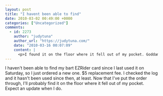 ```yaml
---
layout: post
title: "I havent been able to find"
date: 2010-03-02 00:49:00 +0000
categories: ["Uncategorized"]
comments:
  - id: 2273
    author: "judytuna"
    author_url: "https://judytuna.com/"
    date: "2010-03-16 00:07:09"
    content: |
      <p>I found it on the floor where it fell out of my pocket. Goddamnit!! It had fallen behind my hamper where my jeans had slumped. Oh well. Maybe I can cut apart the old one and see what's inside.</p>
---
```


I haven't been able to find my bart EZRider card since I last used it on Saturday, so I just ordered a new one. $5 replacement fee. I checked the log and it hasn't been used since then, at least. Now that I've put the order through, I'll probably find it on the floor where it fell out of my pocket. Expect an update when I do.